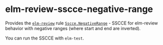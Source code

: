 # elm-review-sscce-negative-range

Provides the [`elm-review`](https://package.elm-lang.org/packages/jfmengels/elm-review/latest/) rule [`Sscce.NegativeRange`](https://package.elm-lang.org/packages/lue-bird/elm-review-sscce-negative-range/1.0.0/Sscce-NegativeRange) - SSCCE for elm-review behavior with negative ranges (where start and end are inverted).

You can run the SSCCE with `elm-test`.
